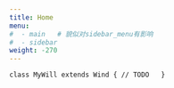 ```yaml
---
title: Home
menu:
#  - main   # 貌似对sidebar_menu有影响
#  - sidebar
weight: -270
---
```


`class MyWill extends Wind { // TODO   }  `
